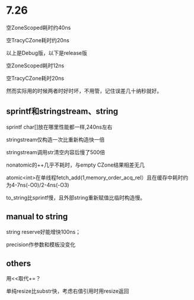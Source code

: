 # 7.26

空ZoneScoped耗时约40ns

空TracyCZone耗时约20ns

以上是Debug版，以下是release版

空ZoneScoped耗时12ns

空TracyCZone耗时20ns

然而实际用的时候两者时好时坏，不用管，记住误差几十纳秒就好。

## sprintf和stringstream、string

sprintf char\[]放在哪里性能都一样,240ns左右

stringstream仅构造一次比重新构造快一倍

stringstream调用str清空内容后慢了500倍

nonatomic的++几乎不耗时，与empty CZone结果相差无几

atomic\<int>在单线程fetch\_add(1,memory\_order\_acq\_rel）且在缓存中耗时约为4-7ns(-O0)/2-4ns(-O3)

to\_string比sprintf慢，且外部string重新赋值比临时构造慢。



## manual to string

string reserve好能增快100ns；

precision作参数和模板没变化



## others

用<<取代+=？

单纯resize比substr快，考虑右值引用时用resize返回




